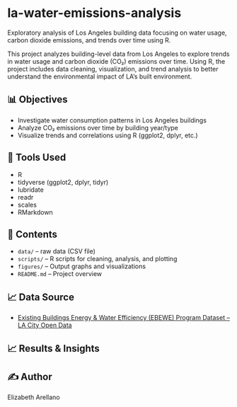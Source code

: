 # la-water-emissions-analysis
Exploratory analysis of Los Angeles building data focusing on water usage, carbon dioxide emissions, and trends over time using R.

This project analyzes building-level data from Los Angeles to explore trends in water usage and carbon dioxide (CO₂) emissions over time. Using R, the project includes data cleaning, visualization, and trend analysis to better understand the environmental impact of LA’s built environment.

## 📊 Objectives
- Investigate water consumption patterns in Los Angeles buildings
- Analyze CO₂ emissions over time by building year/type
- Visualize trends and correlations using R (ggplot2, dplyr, etc.)

## 🧰 Tools Used
- R
- tidyverse (ggplot2, dplyr, tidyr)
- lubridate
- readr
- scales
- RMarkdown 
## 📁 Contents
- `data/` – raw data (CSV file)
- `scripts/` – R scripts for cleaning, analysis, and plotting
- `figures/` – Output graphs and visualizations
- `README.md` – Project overview

## 📈 Data Source
- [Existing Buildings Energy & Water Efficiency (EBEWE) Program Dataset – LA City Open Data](https://data.lacity.org/City-Infrastructure-Service-Requests/Existing-Buildings-Energy-Water-Efficiency-EBEWE-P/9yda-i4ya)

## 📈 Results & Insights


## ✍️ Author
Elizabeth Arellano
